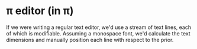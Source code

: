 # π editor (in π)
If we were writing a regular text editor, we'd use a stream of text lines, each of which is modifiable. Assuming a monospace font, we'd calculate the text dimensions and manually position each line with respect to the prior.
